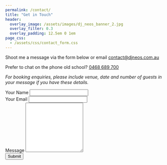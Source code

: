 ```yaml
---
permalink: /contact/
title: "Get in Touch"
header:
  overlay_image: /assets/images/dj_neos_banner_2.jpg
  overlay_filter: 0.3
  overlay_padding: 12.5em 0 1em
page_css:
  - /assets/css/contact_form.css
---
```

Shoot me a message via the form below or email [contact@djneos.com.au](mailto:contact@djneos.com.au)

Prefer to chat on the phone old school? [0468&nbsp;689&nbsp;700](tel:+61468689700)

*For booking enquiries, please include venue, date and number of guests in your message if you have these details.*

<form
  class="fs-form"
  target="_top"
  name="contact"
  method="POST"
  data-netlify="true"
  action="/contact/sent/"
  netlify-honeypot="gotcha"
  style="border-radius: 0.75rem"
>
  <input type="hidden" name="subject" value="[DJ Neos] Contact Request (Ref: 3%{submissionId})">
  <div class="fs-field">
    <label class="fs-label" for="name">Your Name</label>
    <input class="fs-input" type="text" id="name" name="name" required />
  </div>
  <div class="fs-field">
    <label class="fs-label" for="email">Your Email</label>
    <input class="fs-input" type="email" id="email" name="email" required />
  </div>
  <div class="fs-field">
    <label class="fs-label" for="message">Message</label>
    <textarea class="fs-textarea" id="message" name="message" rows="10" required></textarea>
  </div>
  <input type="text" name="gotcha" style="display:none" />
  <div class="fs-button-group">
    <button class="fs-button" type="submit">Submit</button>
  </div>
</form>
